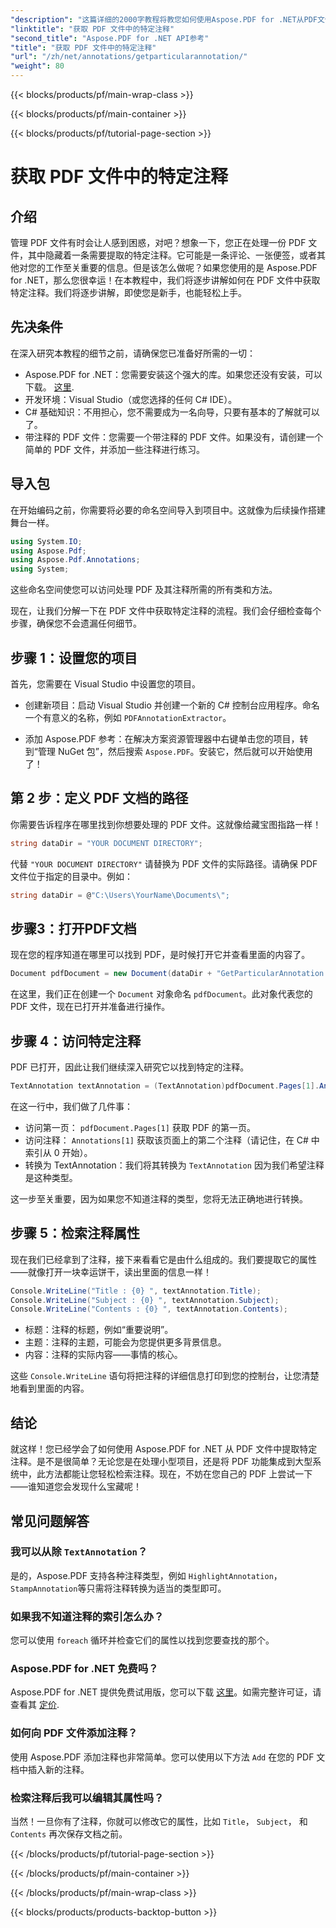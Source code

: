 ```yaml
---
"description": "这篇详细的2000字教程将教您如何使用Aspose.PDF for .NET从PDF文件中提取特定注释。非常适合开发人员使用。"
"linktitle": "获取 PDF 文件中的特定注释"
"second_title": "Aspose.PDF for .NET API参考"
"title": "获取 PDF 文件中的特定注释"
"url": "/zh/net/annotations/getparticularannotation/"
"weight": 80
---
```


{{< blocks/products/pf/main-wrap-class >}}

{{< blocks/products/pf/main-container >}}

{{< blocks/products/pf/tutorial-page-section >}}

# 获取 PDF 文件中的特定注释

## 介绍

管理 PDF 文件有时会让人感到困惑，对吧？想象一下，您正在处理一份 PDF 文件，其中隐藏着一条需要提取的特定注释。它可能是一条评论、一张便签，或者其他对您的工作至关重要的信息。但是该怎么做呢？如果您使用的是 Aspose.PDF for .NET，那么您很幸运！在本教程中，我们将逐步讲解如何在 PDF 文件中获取特定注释。我们将逐步讲解，即使您是新手，也能轻松上手。

## 先决条件

在深入研究本教程的细节之前，请确保您已准备好所需的一切：

- Aspose.PDF for .NET：您需要安装这个强大的库。如果您还没有安装，可以下载。 [这里](https://releases。aspose.com/pdf/net/).
- 开发环境：Visual Studio（或您选择的任何 C# IDE）。
- C# 基础知识：不用担心，您不需要成为一名向导，只要有基本的了解就可以了。
- 带注释的 PDF 文件：您需要一个带注释的 PDF 文件。如果没有，请创建一个简单的 PDF 文件，并添加一些注释进行练习。

## 导入包

在开始编码之前，你需要将必要的命名空间导入到项目中。这就像为后续操作搭建舞台一样。

```csharp
using System.IO;
using Aspose.Pdf;
using Aspose.Pdf.Annotations;
using System;
```

这些命名空间使您可以访问处理 PDF 及其注释所需的所有类和方法。

现在，让我们分解一下在 PDF 文件中获取特定注释的流程。我们会仔细检查每个步骤，确保您不会遗漏任何细节。

## 步骤 1：设置您的项目

首先，您需要在 Visual Studio 中设置您的项目。 

- 创建新项目：启动 Visual Studio 并创建一个新的 C# 控制台应用程序。命名一个有意义的名称，例如 `PDFAnnotationExtractor`。
  
- 添加 Aspose.PDF 参考：在解决方案资源管理器中右键单击您的项目，转到“管理 NuGet 包”，然后搜索 `Aspose.PDF`。安装它，然后就可以开始使用了！

## 第 2 步：定义 PDF 文档的路径

你需要告诉程序在哪里找到你想要处理的 PDF 文件。这就像给藏宝图指路一样！

```csharp
string dataDir = "YOUR DOCUMENT DIRECTORY";
```

代替 `"YOUR DOCUMENT DIRECTORY"` 请替换为 PDF 文件的实际路径。请确保 PDF 文件位于指定的目录中。例如：

```csharp
string dataDir = @"C:\Users\YourName\Documents\";
```

## 步骤3：打开PDF文档

现在您的程序知道在哪里可以找到 PDF，是时候打开它并查看里面的内容了。

```csharp
Document pdfDocument = new Document(dataDir + "GetParticularAnnotation.pdf");
```

在这里，我们正在创建一个 `Document` 对象命名 `pdfDocument`。此对象代表您的 PDF 文件，现在已打开并准备进行操作。

## 步骤 4：访问特定注释

PDF 已打开，因此让我们继续深入研究它以找到特定的注释。

```csharp
TextAnnotation textAnnotation = (TextAnnotation)pdfDocument.Pages[1].Annotations[1];
```

在这一行中，我们做了几件事：
- 访问第一页： `pdfDocument.Pages[1]` 获取 PDF 的第一页。
- 访问注释： `Annotations[1]` 获取该页面上的第二个注释（请记住，在 C# 中索引从 0 开始）。
- 转换为 TextAnnotation：我们将其转换为 `TextAnnotation` 因为我们希望注释是这种类型。

这一步至关重要，因为如果您不知道注释的类型，您将无法正确地进行转换。

## 步骤 5：检索注释属性

现在我们已经拿到了注释，接下来看看它是由什么组成的。我们要提取它的属性——就像打开一块幸运饼干，读出里面的信息一样！

```csharp
Console.WriteLine("Title : {0} ", textAnnotation.Title);
Console.WriteLine("Subject : {0} ", textAnnotation.Subject);
Console.WriteLine("Contents : {0} ", textAnnotation.Contents);
```

- 标题：注释的标题，例如“重要说明”。
- 主题：注释的主题，可能会为您提供更多背景信息。
- 内容：注释的实际内容——事情的核心。

这些 `Console.WriteLine` 语句将把注释的详细信息打印到您的控制台，让您清楚地看到里面的内容。

## 结论

就这样！您已经学会了如何使用 Aspose.PDF for .NET 从 PDF 文件中提取特定注释。是不是很简单？无论您是在处理小型项目，还是将 PDF 功能集成到大型系统中，此方法都能让您轻松检索注释。现在，不妨在您自己的 PDF 上尝试一下——谁知道您会发现什么宝藏呢！

## 常见问题解答

### 我可以从除 `TextAnnotation`？  
是的，Aspose.PDF 支持各种注释类型，例如 `HighlightAnnotation`， `StampAnnotation`等只需将注释转换为适当的类型即可。

### 如果我不知道注释的索引怎么办？  
您可以使用 `foreach` 循环并检查它们的属性以找到您要查找的那个。

### Aspose.PDF for .NET 免费吗？  
Aspose.PDF for .NET 提供免费试用版，您可以下载 [这里](https://releases.aspose.com/)。如需完整许可证，请查看其 [定价](https://purchase。aspose.com/buy).

### 如何向 PDF 文件添加注释？  
使用 Aspose.PDF 添加注释也非常简单。您可以使用以下方法 `Add` 在您的 PDF 文档中插入新的注释。

### 检索注释后我可以编辑其属性吗？  
当然！一旦你有了注释，你就可以修改它的属性，比如 `Title`， `Subject`， 和 `Contents` 再次保存文档之前。

{{< /blocks/products/pf/tutorial-page-section >}}

{{< /blocks/products/pf/main-container >}}

{{< /blocks/products/pf/main-wrap-class >}}

{{< blocks/products/products-backtop-button >}}